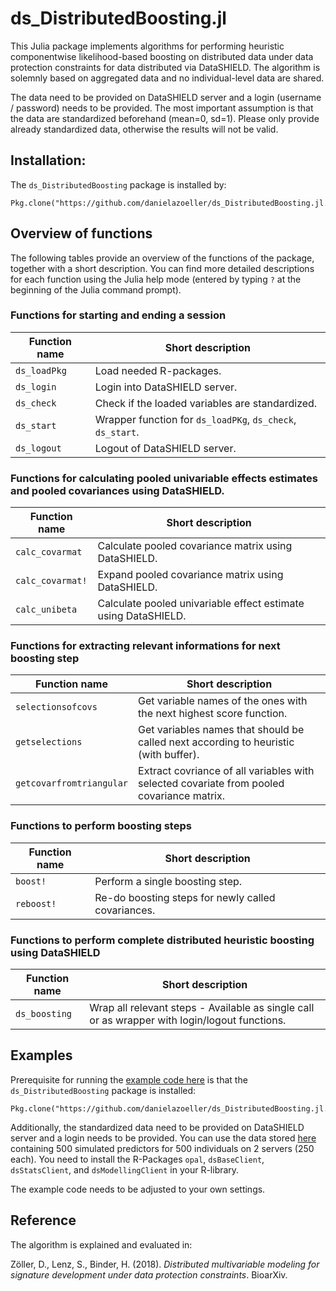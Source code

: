 # ds_DistributedBoosting.jl

This Julia package implements algorithms for performing heuristic componentwise likelihood-based boosting 
on distributed data under data protection constraints for data distributed via DataSHIELD.
The algorithm is solemnly based on aggregated data and no individual-level data are shared.

The data need to be provided on DataSHIELD server and a login (username / password) needs to be provided.
The most important assumption is that the data are standardized beforehand (mean=0, sd=1). 
Please only provide already standardized data, otherwise the results will not be valid.


## Installation:

The `ds_DistributedBoosting` package is installed by:

    Pkg.clone("https://github.com/danielazoeller/ds_DistributedBoosting.jl.git")


## Overview of functions

The following tables provide an overview of the functions of the package, 
together with a short description.
You can find more detailed descriptions for each function using the Julia help mode 
(entered by typing `?` at the beginning of the Julia command prompt).

### Functions for starting and ending a session

Function name    | Short description
---------------- | -----------------
`ds_loadPkg`     | Load needed R-packages.
`ds_login`       | Login into DataSHIELD server.
`ds_check`       | Check if the loaded variables are standardized.
`ds_start`       | Wrapper function for `ds_loadPKg`, `ds_check`, `ds_start`.
`ds_logout`      | Logout of DataSHIELD server.

### Functions for calculating pooled univariable effects estimates and pooled covariances using DataSHIELD.

Function name    | Short description
---------------- | -----------------
`calc_covarmat`  | Calculate pooled covariance matrix using DataSHIELD.
`calc_covarmat!` | Expand pooled covariance matrix using DataSHIELD.
`calc_unibeta`   | Calculate pooled univariable effect estimate using DataSHIELD.

### Functions for extracting relevant informations for next boosting step

Function name           | Short description
----------------        | -----------------
`selectionsofcovs`      | Get variable names of the ones with the next highest score function.
`getselections`         | Get variables names that should be called next according to heuristic (with buffer).
`getcovarfromtriangular`| Extract covriance of all variables with selected covariate from pooled covariance matrix.

### Functions to perform boosting steps

Function name    | Short description
---------------- | -----------------
`boost!`         | Perform a single boosting step.
`reboost!`       | Re-do boosting steps for newly called covariances.

### Functions to perform complete distributed heuristic boosting using DataSHIELD

Function name    | Short description
---------------- | -----------------
`ds_boosting`    | Wrap all relevant steps - Available as single call or as wrapper with login/logout functions.

## Examples

Prerequisite for running the [example code here](test/examples.jl) is that the `ds_DistributedBoosting` package is installed:

    Pkg.clone("https://github.com/danielazoeller/ds_DistributedBoosting.jl.git")

Additionally, the standardized data need to be provided on DataSHIELD server and a login needs to be provided. 
You can use the data stored [here](TestData_deployOnDataSHIELD) containing 500 simulated predictors for 500 individuals on 2 servers (250 each). 
You need to install the R-Packages `opal`, `dsBaseClient`, `dsStatsClient`, and `dsModellingClient` in your R-library.

The example code needs to be adjusted to your own settings.

## Reference

The algorithm is explained and evaluated in:

Zöller, D., Lenz, S., Binder, H. (2018). *Distributed multivariable modeling for signature development under data protection constraints*. BioarXiv.
